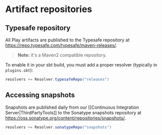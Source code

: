 <!--- Copyright (C) 2009-2016 Lightbend Inc. <https://www.lightbend.com> -->
# Artifact repositories

## Typesafe repository

All Play artifacts are published to the Typesafe repository at <https://repo.typesafe.com/typesafe/maven-releases/>.

> **Note:** it's a Maven2 compatible repository.

To enable it in your sbt build, you must add a proper resolver (typically in `plugins.sbt`):

```scala
resolvers += Resolver.typesafeRepo("releases")
```

## Accessing snapshots

Snapshots are published daily from our [[Continuous Integration Server|ThirdPartyTools]] to the Sonatype snapshots repository at <https://oss.sonatype.org/content/repositories/snapshots/>.

```scala
resolvers += Resolver.sonatypeRepo("snapshots")
```
